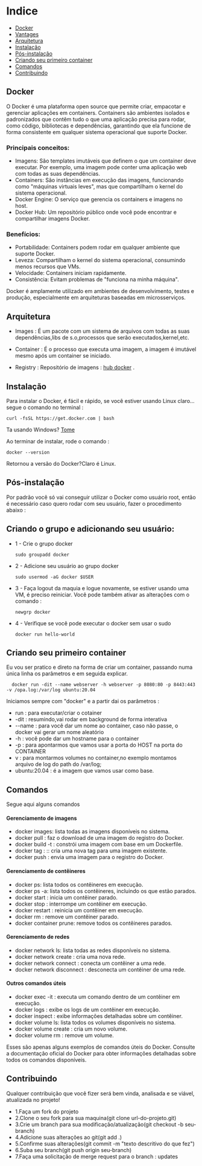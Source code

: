 # Indice

- [Docker](#docker)
- [Vantages](#vantagens)
- [Arquitetura](#arquitetura)
- [Instalação](#instalação)
- [Pós-instalação](#pós-instalação)
- [Criando seu primeiro container](#criando-seu-primeiro-container)
- [Comandos](#comandos)
- [Contribuindo](#contribuindo)

## Docker

O Docker é uma plataforma open source que permite criar, empacotar e gerenciar aplicações em containers. Containers são ambientes isolados e padronizados que contêm tudo o que uma aplicação precisa para rodar, como código, bibliotecas e dependências, garantindo que ela funcione de forma consistente em qualquer sistema operacional que suporte Docker.

### Principais conceitos:
- Imagens: São templates imutáveis que definem o que um container deve executar. Por exemplo, uma imagem pode conter uma aplicação web com todas as suas dependências.
- Containers: São instâncias em execução das imagens, funcionando como "máquinas virtuais leves", mas que compartilham o kernel do sistema operacional.
- Docker Engine: O serviço que gerencia os containers e imagens no host.
- Docker Hub: Um repositório público onde você pode encontrar e compartilhar imagens Docker.

### Benefícios:
- Portabilidade: Containers podem rodar em qualquer ambiente que suporte Docker.
- Leveza: Compartilham o kernel do sistema operacional, consumindo menos recursos que VMs.
- Velocidade: Containers iniciam rapidamente.
- Consistência: Evitam problemas de "funciona na minha máquina".

Docker é amplamente utilizado em ambientes de desenvolvimento, testes e produção, especialmente em arquiteturas baseadas em microsserviços.


## Arquitetura


- Images : É um pacote com um sistema de arquivos com todas as suas dependências,libs de s.o,processos que serão executados,kernel,etc.

- Container : É o processo que executa uma imagem, a imagem é imutável mesmo após um container se iniciado.

- Registry : Repositório de imagens : <a href="hub.docker.com">hub docker</a> .


## Instalação

Para instalar o Docker, é fácil e rápido, se você estiver usando Linux claro... segue o comando no terminal :

    curl -fsSL https://get.docker.com | bash

Ta usando Windows?  <a href="https://www.docker.com/products/docker-desktop/">Tome</a>

Ao terminar de instalar, rode o comando :

    docker --version

Retornou a versão do Docker?Claro é Linux.

## Pós-instalação

Por padrão você só vai conseguir utilizar o Docker como usuário root, então é necessário caso quero rodar com seu usuário, fazer o procedimento abaixo :

## Criando o grupo e adicionando seu usuário:

- 1 - Crie o grupo docker 
    
      sudo groupadd docker

- 2 - Adicione seu usuário ao grupo docker

      sudo usermod -aG docker $USER

- 3 - Faça logout da maquia e logue novamente, se estiver usando uma VM, é preciso reiniciar. Você pode também ativar as alterações com o comando :

      newgrp docker

- 4 - Verifique se você pode executar o docker sem usar o sudo
      
      docker run hello-world

## Criando seu primeiro container

Eu vou ser pratico e direto na forma de criar um container, passando numa única linha os parâmetros e em seguida explicar.

      docker run -dit --name webserver -h webserver -p 8080:80 -p 8443:443 -v /opa.log:/var/log ubuntu:20.04

Iniciamos sempre com "docker" e a partir dai os parâmetros :

- run : para executar/criar o cotainer
- -dit : resumindo,vai rodar em background de forma interativa
- --name : para você dar um nome ao container, caso não passe, o docker vai gerar um nome aleatório
- -h : você pode dar um hostname para o container
- -p : para apontarmos que vamos usar a porta do HOST na porta do CONTAINER
- v : para montarmos volumes no container,no exemplo montamos arquivo de log do path do /var/log;
- ubuntu:20.04 : é a imagem que vamos usar como base.



## Comandos

Segue aqui alguns comandos

#### Gerenciamento de imagens
 - docker images: lista todas as imagens disponíveis no sistema.
 - docker pull <image-name>: faz o download de uma imagem do registro do Docker.</li>
 - docker build -t <image-name> <path-to-dockerfile>: constrói uma imagem com base em um Dockerfile.
 - docker tag <source-image>:<tag> <target-image>:<tag>: cria uma nova tag para uma imagem existente.
 - docker push <image-name>: envia uma imagem para o registro do Docker.

#### Gerenciamento de contêineres
 - docker ps: lista todos os contêineres em execução.
 - docker ps -a: lista todos os contêineres, incluindo os que estão parados.
 - docker start <container-name>: inicia um contêiner parado.
 - docker stop <container-name>: interrompe um contêiner em execução.
 - docker restart <container-name>: reinicia um contêiner em execução.
 - docker rm <container-name>: remove um contêiner parado.
 - docker container prune: remove todos os contêineres parados.

#### Gerenciamento de redes
 - docker network ls: lista todas as redes disponíveis no sistema.
 - docker network create <network-name>: cria uma nova rede.
 - docker network connect <network-name> <container-name>: conecta um contêiner a uma rede.
 - docker network disconnect <network-name> <container-name>: desconecta um contêiner de uma rede.

#### Outros comandos úteis
 - docker exec -it <container-name> <command>: executa um comando dentro de um contêiner em execução.
 - docker logs <container-name>: exibe os logs de um contêiner em execução.
 - docker inspect <container-name>: exibe informações detalhadas sobre um contêiner.
 - docker volume ls: lista todos os volumes disponíveis no sistema.
 - docker volume create <volume-name>: cria um novo volume.
 - docker volume rm <volume-name>: remove um volume.

Esses são apenas alguns exemplos de comandos úteis do Docker. Consulte a documentação oficial do Docker para obter informações detalhadas sobre todos os comandos disponíveis.

## Contribuindo

Qualquer contribuição que você fizer será bem vinda, analisada e se viável, atualizada no projeto!

- 1.Faça um fork do projeto
- 2.Clone o seu fork para sua maquina(git clone url-do-projeto.git)
- 3.Crie um branch para sua modificação/atualização(git checkout -b seu-branch)
- 4.Adicione suas alterações ao git(git add .)
- 5.Confirme suas alterações(git commit -m "texto descritivo do que fez")
- 6.Suba seu branch(git push origin seu-branch)
- 7.Faça uma solicitação de merge request para o branch : updates